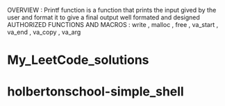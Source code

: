OVERVIEW : 
Printf function is a function that prints the input gived by the user and format it to give a final output well formated and designed
AUTHORIZED FUNCTIONS AND MACROS :
write , malloc , free , va_start , va_end , va_copy , va_arg
# My_LeetCode_solutions
# holbertonschool-simple_shell
